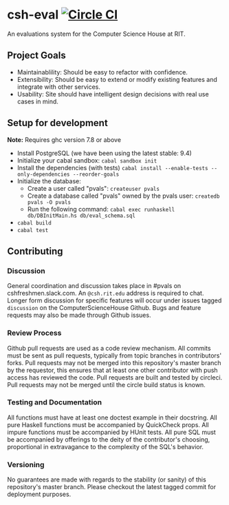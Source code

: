 csh-eval [![Circle CI](https://circleci.com/gh/ComputerScienceHouse/csh-eval.svg?style=svg)](https://circleci.com/gh/ComputerScienceHouse/csh-eval)
=========
An evaluations system for the Computer Science House at RIT.

## Project Goals
- Maintainablility: Should be easy to refactor with confidence.
- Extensibility: Should be easy to extend or modify existing features and
                 integrate with other services.
- Usability: Site should have intelligent design decisions with real use cases
             in mind.

## Setup for development

__Note:__ Requires ghc version 7.8 or above

- Install PostgreSQL (we have been using the latest stable: 9.4)
- Initialize your cabal sandbox: `cabal sandbox init`
- Install the dependencies (with tests) `cabal install --enable-tests --only-dependencies --reorder-goals`
- Initialize the database:
	- Create a user called "pvals": `createuser pvals`
	- Create a database called "pvals" owned by the pvals user: `createdb pvals -O pvals`
	- Run the following command: `cabal exec runhaskell db/DBInitMain.hs db/eval_schema.sql`
- `cabal build`
- `cabal test`

## Contributing

### Discussion
General coordination and discussion takes place in #pvals on cshfreshmen.slack.com.
An `@csh.rit.edu` address is required to chat. Longer form discussion for specific
features will occur under issues tagged `discussion` on the ComputerScienceHouse Github.
Bugs and feature requests may also be made through Github issues.

### Review Process
Github pull requests are used as a code review mechanism. All commits must be
sent as pull requests, typically from topic branches in contributors' forks.
Pull requests may not be merged into this repository's master branch by the requestor,
this ensures that at least one other contributor with push access has
reviewed the code. Pull requests are built and tested by circleci. Pull requests may not
be merged until the circle build status is known.

### Testing and Documentation
All functions must have at least one doctest example in their docstring.
All pure Haskell functions must be accompanied by QuickCheck props. All impure
functions must be accompanied by HUnit tests. All pure SQL must be accompanied
by offerings to the deity of the contributor's choosing, proportional in
extravagance to the complexity of the SQL's behavior.

### Versioning
No guarantees are made with regards to the stability (or sanity) of this
repository's master branch. Please checkout the latest tagged commit for
deployment purposes.
